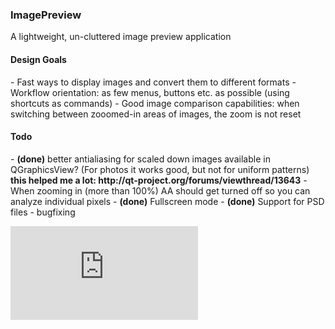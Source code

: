 <h3>ImagePreview</h3>
A lightweight, un-cluttered image preview application

<h4>Design Goals</h4>
- Fast ways to display images and convert them to different formats
- Workflow orientation: as few menus, buttons etc. as possible (using shortcuts as commands)
- Good image comparison capabilities: when switching between zooomed-in areas of images, the zoom is not reset

<h4>Todo</h4>
- <b>(done)</b> better antialiasing for scaled down images available in QGraphicsView? (For photos it works good, but not for uniform patterns) <b>this helped me a lot: http://qt-project.org/forums/viewthread/13643</b>
- When zooming in (more than 100%) AA should get turned off so you can analyze individual pixels
- <b>(done)</b> Fullscreen mode
- <b>(done)</b> Support for PSD files
- bugfixing

![screenshot](http://www.blendpolis.de/download/file.php?id=93798&mode=view)
